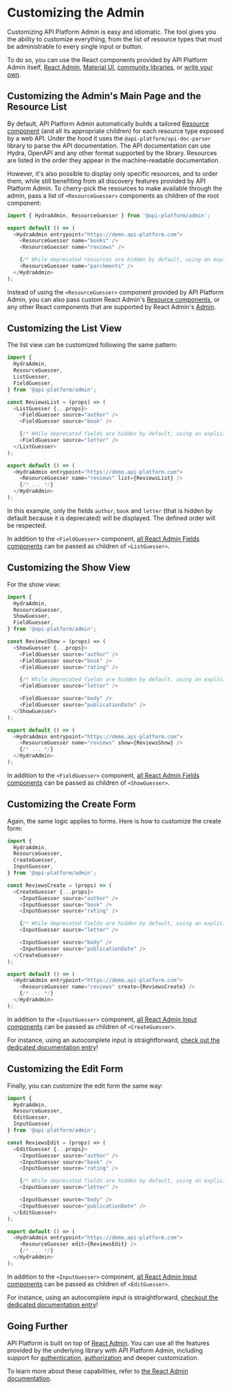 # Customizing the Admin

Customizing API Platform Admin is easy and idiomatic. The tool gives you the ability to customize everything, from the list of resource types that must be administrable to every single input or button.

To do so, you can use the React components provided by API Platform Admin itself, [React Admin](https://marmelab.com/react-admin/), [Material UI](https://material-ui.com/), [community libraries](https://github.com/brillout/awesome-react-components), or [write your own](https://reactjs.org/tutorial/tutorial.html).

## Customizing the Admin's Main Page and the Resource List

By default, API Platform Admin automatically builds a tailored [Resource component](https://marmelab.com/react-admin/Resource.html)
(and all its appropriate children) for each resource type exposed by a web API.
Under the hood it uses the `@api-platform/api-doc-parser` library to parse the API documentation.
The API documentation can use Hydra, OpenAPI and any other format supported by the library.
Resources are listed in the order they appear in the machine-readable documentation.

However, it's also possible to display only specific resources, and to order them, while still benefiting from all discovery features provided by API Platform Admin.
To cherry-pick the resources to make available through the admin, pass a list of `<ResourceGuesser>` components as children of the root component:

```javascript
import { HydraAdmin, ResourceGuesser } from '@api-platform/admin';

export default () => (
  <HydraAdmin entrypoint="https://demo.api-platform.com">
    <ResourceGuesser name="books" />
    <ResourceGuesser name="reviews" />

    {/* While deprecated resources are hidden by default, using an explicit ResourceGuesser component allows to add them back. */}
    <ResourceGuesser name="parchments" />
  </HydraAdmin>
);
```

Instead of using the `<ResourceGuesser>` component provided by API Platform Admin, you can also pass custom React Admin's [Resource components](https://marmelab.com/react-admin/Resource.html), or any other React components that are supported by React Admin's [Admin](https://marmelab.com/react-admin/Admin.html).

## Customizing the List View

The list view can be customized following the same pattern:

```javascript
import {
  HydraAdmin,
  ResourceGuesser,
  ListGuesser,
  FieldGuesser,
} from '@api-platform/admin';

const ReviewsList = (props) => (
  <ListGuesser {...props}>
    <FieldGuesser source="author" />
    <FieldGuesser source="book" />

    {/* While deprecated fields are hidden by default, using an explicit FieldGuesser component allows to add them back. */}
    <FieldGuesser source="letter" />
  </ListGuesser>
);

export default () => (
  <HydraAdmin entrypoint="https://demo.api-platform.com">
    <ResourceGuesser name="reviews" list={ReviewsList} />
    {/* ... */}
  </HydraAdmin>
);
```

In this example, only the fields `author`, `book` and `letter` (that is hidden by default because it is deprecated) will be displayed. The defined order will be respected.

In addition to the `<FieldGuesser>` component, [all React Admin Fields components](https://marmelab.com/react-admin/Fields.html) can be passed as children of `<ListGuesser>`.

## Customizing the Show View

For the show view:

```javascript
import {
  HydraAdmin,
  ResourceGuesser,
  ShowGuesser,
  FieldGuesser,
} from '@api-platform/admin';

const ReviewsShow = (props) => (
  <ShowGuesser {...props}>
    <FieldGuesser source="author" />
    <FieldGuesser source="book" />
    <FieldGuesser source="rating" />

    {/* While deprecated fields are hidden by default, using an explicit FieldGuesser component allows to add them back. */}
    <FieldGuesser source="letter" />

    <FieldGuesser source="body" />
    <FieldGuesser source="publicationDate" />
  </ShowGuesser>
);

export default () => (
  <HydraAdmin entrypoint="https://demo.api-platform.com">
    <ResourceGuesser name="reviews" show={ReviewsShow} />
    {/* ... */}
  </HydraAdmin>
);
```

In addition to the `<FieldGuesser>` component, [all React Admin Fields components](https://marmelab.com/react-admin/Fields.html) can be passed as children of `<ShowGuesser>`.

## Customizing the Create Form

Again, the same logic applies to forms. Here is how to customize the create form:

```javascript
import {
  HydraAdmin,
  ResourceGuesser,
  CreateGuesser,
  InputGuesser,
} from '@api-platform/admin';

const ReviewsCreate = (props) => (
  <CreateGuesser {...props}>
    <InputGuesser source="author" />
    <InputGuesser source="book" />
    <InputGuesser source="rating" />

    {/* While deprecated fields are hidden by default, using an explicit InputGuesser component allows to add them back. */}
    <InputGuesser source="letter" />

    <InputGuesser source="body" />
    <InputGuesser source="publicationDate" />
  </CreateGuesser>
);

export default () => (
  <HydraAdmin entrypoint="https://demo.api-platform.com">
    <ResourceGuesser name="reviews" create={ReviewsCreate} />
    {/* ... */}
  </HydraAdmin>
);
```

In addition to the `<InputGuesser>` component, [all React Admin Input components](https://marmelab.com/react-admin/Inputs.html) can be passed as children of `<CreateGuesser>`.

For instance, using an autocomplete input is straightforward, [check out the dedicated documentation entry](handling-relations.md#using-an-autocomplete-input-for-relations)!

## Customizing the Edit Form

Finally, you can customize the edit form the same way:

```javascript
import {
  HydraAdmin,
  ResourceGuesser,
  EditGuesser,
  InputGuesser,
} from '@api-platform/admin';

const ReviewsEdit = (props) => (
  <EditGuesser {...props}>
    <InputGuesser source="author" />
    <InputGuesser source="book" />
    <InputGuesser source="rating" />

    {/* While deprecated fields are hidden by default, using an explicit InputGuesser component allows to add them back. */}
    <InputGuesser source="letter" />

    <InputGuesser source="body" />
    <InputGuesser source="publicationDate" />
  </EditGuesser>
);

export default () => (
  <HydraAdmin entrypoint="https://demo.api-platform.com">
    <ResourceGuesser edit={ReviewsEdit} />
    {/* ... */}
  </HydraAdmin>
);
```

In addition to the `<InputGuesser>` component, [all React Admin Input components](https://marmelab.com/react-admin/Inputs.html) can be passed as children of `<EditGuesser>`.

For instance, using an autocomplete input is straightforward, [checkout the dedicated documentation entry](handling-relations.md#using-an-autocomplete-input-for-relations)!

## Going Further

API Platform is built on top of [React Admin](https://marmelab.com/react-admin/).
You can use all the features provided by the underlying library with API Platform Admin, including support for [authentication](https://marmelab.com/react-admin/Authentication.html), [authorization](https://marmelab.com/react-admin/Authorization.html) and deeper customization.

To learn more about these capabilities, refer to [the React Admin documentation](https://marmelab.com/react-admin/documentation.html).
